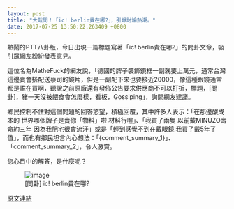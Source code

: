 ```yaml
---
layout: post
title: "大哉問！「ic! berlin貴在哪?」，引爆討論熱潮。"
date: 2017-07-25 13:50:22.263409 +0800
---
```


熱鬧的PTT八卦版，今日出現一篇標題寫著「ic! berlin貴在哪?」的問卦文章，吸引眾網友紛紛發表意見。

這位名為MatheFuck的網友說，「德國的牌子裝飾鏡框一副就要上萬元，通常台灣這邊賣會搭配送蔡司的鏡片，但是一副配下來也要接近20000，像這種眼鏡通常都是誰在買啊，聽說之前原廠還有發佈公告要求供應商不可以打折，標題，[問卦]，豬一天沒被餵食會怎麼樣，看板，Gossiping」，詢問網友建議。

鄉民控制不住對這個問題的回答慾望，積極回覆，其中許多人表示：「在那邊酸成本的 世界哪個牌子是賣你「物料」啦 材料行喔」、「我買了兩隻 以前戴MINUZO壽命約三年 因為我肥宅很會流汗」或是「輕到感覺不到在戴眼鏡 我買了戴5年了 值」，而也有鄉民坦言內心想法：「{comment_summary_1}」、「comment_summary_2」，令人激賞。

您心目中的解答，是什麼呢？

<figure>
<img src="http://i.imgur.com/qkMqEQi.jpg" alt="image">
<figcaption>
[問卦] ic! berlin貴在哪?
</figcaption>
</figure>

<a href = "https://www.ptt.cc/bbs/Gossiping/M.1500940846.A.966.html">原文連結</a>

